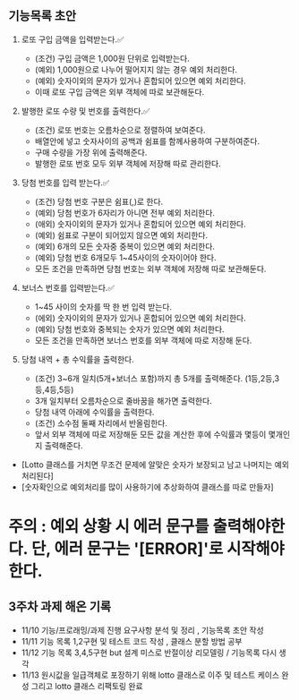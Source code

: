 ## 기능목록 초안

1. 로또 구입 금액을 입력받는다.✅

   - (조건) 구입 금액은 1,000원 단위로 입력받는다.
   - (예외) 1,000원으로 나누어 떨어지지 않는 경우 예외 처리한다.
   - (예외) 숫자이외의 문자가 있거나 혼합되어 있으면 예외 처리한다.
   - 이때 로또 구입 금액은 외부 객체에 따로 보관해둔다.

2. 발행한 로또 수량 및 번호를 출력한다.✅

   - (조건) 로또 번호는 오름차순으로 정렬하여 보여준다.
   - 배열안에 넣고 숫자사이의 공백과 쉼표를 함께사용하여 구분하여준다.
   - 구매 수량을 가장 위에 출력해준다.
   - 발행한 로또 번호 모두 외부 객체에 저장해 따로 관리한다.

3. 당첨 번호를 입력 받는다.✅

   - (조건) 당첨 번호 구분은 쉼표(,)로 한다.
   - (예외) 당첨 번호가 6자리가 아니면 전부 예외 처리한다.
   - (애외) 숫자이외의 문자가 있거나 혼합되어 있으면 예외 처리한다.
   - (예외) 쉼표로 구분이 되어있지 않으면 예외 처리한다.
   - (예외) 6개의 모든 숫자중 중복이 있으면 예외 처리한다.
   - (예외) 당첨 번호 6개모두 1~45사이의 숫자이어야 한다.
   - 모든 조건을 만족하면 당첨 번호는 외부 객체에 저장해 따로 보관해둔다.

4. 보너스 번호를 입력받는다.✅

   - 1~45 사이의 숫자를 딱 한 번 입력 받는다.
   - (에외) 숫자이외의 문자가 있거나 혼합되어 있으면 예외 처리한다.
   - (예외) 당첨 번호와 중복되는 숫자가 있으면 예외 처리한다.
   - 모든 조건을 만족하면 보너스 번호를 외부 객체에 따로 저장해 둔다.

5. 당첨 내역 + 총 수익률을 출력한다.

   - (조건) 3~6개 일치(5개+보너스 포함)까지 총 5개를 출력해준다. (1등,2등,3등,4등,5등)
   - 3개 일치부터 오름차순으로 줄바꿈을 해가면 출력한다.
   - 당첨 내역 아래에 수익률을 출력한다.
   - (조건) 소수점 둘째 자리에서 반올림한다.
   - 앞서 외부 객체에 따로 저장해둔 모든 값을 계산한 후에 수익률과 몇등이 몇개인지 출력해준다.

- [Lotto 클래스를 거치면 무조건 문제에 알맞은 숫자가 보장되고 남고 나머지는 예외처리된다]
- [숫자확인으로 예외처리를 많이 사용하기에 추상화하여 클래스를 따로 만들자]

# 주의 : 예외 상황 시 에러 문구를 출력해야한다. 단, 에러 문구는 '[ERROR]'로 시작해야 한다.

## 3주차 과제 해온 기록

- 11/10 기능/프로래밍/과제 진행 요구사항 분석 및 정리 , 기능목록 초안 작성
- 11/11 기능 목록 1,2구현 및 테스트 코드 작성 , 클래스 분할 방법 공부
- 11/12 기능 목록 3,4,5구현 but 설계 미스로 반절이상 리모델링 / 기능목록 다시 생각
- 11/13 원시값을 일급객체로 포장하기 위해 lotto 클래스로 이주 및 테스트 케이스 완성 그리고 lotto 클래스 리팩토링 완료
